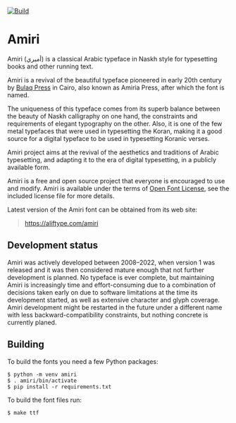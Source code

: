 [![Build](https://github.com/aliftype/amiri/actions/workflows/build.yml/badge.svg)](https://github.com/aliftype/amiri/actions/workflows/build.yml)

Amiri
=====

Amiri (أميري) is a classical Arabic typeface in Naskh style for typesetting books and
other running text.

Amiri is a revival of the beautiful typeface pioneered in early 20th century by
[Bulaq Press][1] in Cairo, also known as Amiria Press, after which the font is
named.

The uniqueness of this typeface comes from its superb balance between the
beauty of Naskh calligraphy on one hand, the constraints and requirements of
elegant typography on the other. Also, it is one of the few metal typefaces
that were used in typesetting the Koran, making it a good source for a digital
typeface to be used in typesetting Koranic verses.

Amiri project aims at the revival of the aesthetics and traditions of Arabic
typesetting, and adapting it to the era of digital typesetting, in a publicly
available form.

Amiri is a free and open source project that everyone is encouraged to use and
modify. Amiri is available under the terms of [Open Font License][2], see the
included license file for more details.

Latest version of the Amiri font can be obtained from its web site:

> https://aliftype.com/amiri

Development status
------------------

Amiri was actively developed between 2008–2022, when version 1 was released and
it was then considered mature enough that not further development is planned.
No typeface is ever complete, but maintaining Amiri is increasingly time and
effort-consuming due to a combination of decisions taken early on due to
software limitations at the time its development started, as well as extensive
character and glyph coverage. Amiri development might be restarted in the
future under a different name with less backward-compatibility constraints, but
nothing concrete is currently planed.

Building
--------

To build the fonts you need a few Python packages:

    $ python -m venv amiri
    $ . amiri/bin/activate
    $ pip install -r requirements.txt

To build the font files run:

    $ make ttf

[1]: https://www.bibalex.org/bulaqpress/en/bulaq.htm "The Bulaq Press"
[2]: https://openfontlicense.org "The Open Font License"
